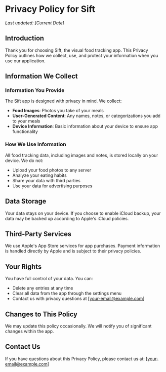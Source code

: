 # Privacy Policy for Sift

*Last updated: [Current Date]*

## Introduction

Thank you for choosing Sift, the visual food tracking app. This Privacy Policy outlines how we collect, use, and protect your information when you use our application.

## Information We Collect

### Information You Provide

The Sift app is designed with privacy in mind. We collect:

- **Food Images**: Photos you take of your meals
- **User-Generated Content**: Any names, notes, or categorizations you add to your meals
- **Device Information**: Basic information about your device to ensure app functionality

### How We Use Information

All food tracking data, including images and notes, is stored locally on your device. We do not:

- Upload your food photos to any server
- Analyze your eating habits
- Share your data with third parties
- Use your data for advertising purposes

## Data Storage

Your data stays on your device. If you choose to enable iCloud backup, your data may be backed up according to Apple's iCloud policies.

## Third-Party Services

We use Apple's App Store services for app purchases. Payment information is handled directly by Apple and is subject to their privacy policies.

## Your Rights

You have full control of your data. You can:
- Delete any entries at any time
- Clear all data from the app through the settings menu
- Contact us with privacy questions at [your-email@example.com]

## Changes to This Policy

We may update this policy occasionally. We will notify you of significant changes within the app.

## Contact Us

If you have questions about this Privacy Policy, please contact us at:
[your-email@example.com]
